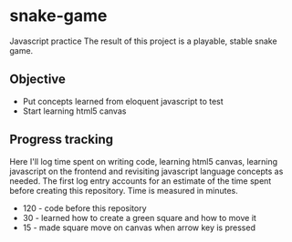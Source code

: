 # snake-game
Javascript practice 
The result of this project is a playable, stable snake game. 

Objective
----------
- Put concepts learned from eloquent javascript to test
- Start learning html5 canvas


Progress tracking
-----------------
Here I'll log time spent on writing code, learning html5 canvas, learning javascript on the frontend and revisiting javascript language concepts as needed. The first log entry accounts for an estimate of the time spent before creating this repository. Time is measured in minutes.

- 120 - code before this repository
- 30  - learned how to create a green square and how to move it
- 15  - made square move on canvas when arrow key is pressed
